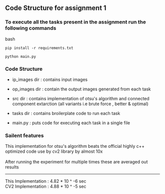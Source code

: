 ## Code Structure for assignment 1

### To execute all the tasks present in the assignment run the following commands

bash
```
pip install -r requirements.txt
```

```
python main.py
```

### Code Structure

- ip_images dir : contains input images
- op_images dir : contain the output images generated from each task
- src dir       : contains implementation of otsu's algorithm and connected component extarction (all variants i.e brute force , better & optimal)

- tasks dir     : contains broilerplate code to run each task

- main.py       : puts code for executing each task in a single file

### Sailent features

This implementation for otsu's algorithm beats the official highly c++ optimized code use by cv2 library by almost 10x
<br><br>
After running the experiment for multiple times these are averaged out results
<br><hr>
This Implementation : 4.82 * 10 ^ -6 sec <br>
CV2 Implementation  : 4.88 * 10 ^ -5 sec